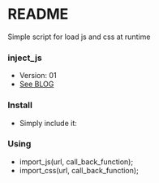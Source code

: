 # README #

Simple script for load js and css at runtime

### inject_js ###

* Version: 01
* [See BLOG](http://micheg.blogspot.com)

### Install ###

* Simply include it: <script src="inject_js.js"></script>

### Using ###

* import_js(url, call_back_function);
* import_css(url, call_back_function);
